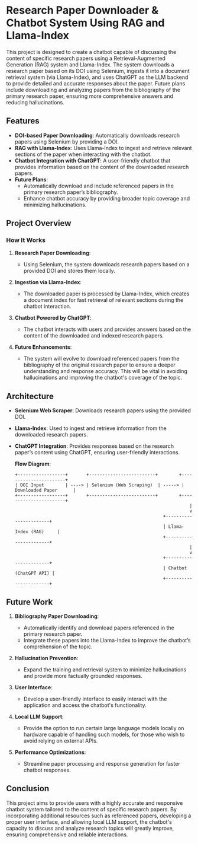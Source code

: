 # Research Paper Downloader & Chatbot System Using RAG and Llama-Index

This project is designed to create a chatbot capable of discussing the content of specific research papers using a Retrieval-Augmented Generation (RAG) system and Llama-Index. The system downloads a research paper based on its DOI using Selenium, ingests it into a document retrieval system (via Llama-Index), and uses ChatGPT as the LLM backend to provide detailed and accurate responses about the paper. Future plans include downloading and analyzing papers from the bibliography of the primary research paper, ensuring more comprehensive answers and reducing hallucinations.

## Features

- **DOI-based Paper Downloading**: Automatically downloads research papers using Selenium by providing a DOI.
- **RAG with Llama-Index**: Uses Llama-Index to ingest and retrieve relevant sections of the paper when interacting with the chatbot.
- **Chatbot Integration with ChatGPT**: A user-friendly chatbot that provides information based on the content of the downloaded research papers.
- **Future Plans**:
  - Automatically download and include referenced papers in the primary research paper’s bibliography.
  - Enhance chatbot accuracy by providing broader topic coverage and minimizing hallucinations.

## Project Overview

### How It Works

1. **Research Paper Downloading**:

   - Using Selenium, the system downloads research papers based on a provided DOI and stores them locally.

2. **Ingestion via Llama-Index**:

   - The downloaded paper is processed by Llama-Index, which creates a document index for fast retrieval of relevant sections during the chatbot interaction.

3. **Chatbot Powered by ChatGPT**:

   - The chatbot interacts with users and provides answers based on the content of the downloaded and indexed research papers.

4. **Future Enhancements**:
   - The system will evolve to download referenced papers from the bibliography of the original research paper to ensure a deeper understanding and response accuracy. This will be vital in avoiding hallucinations and improving the chatbot's coverage of the topic.

## Architecture

- **Selenium Web Scraper**: Downloads research papers using the provided DOI.
- **Llama-Index**: Used to ingest and retrieve information from the downloaded research papers.
- **ChatGPT Integration**: Provides responses based on the research paper’s content using ChatGPT, ensuring user-friendly interactions.

  **Flow Diagram**:

  ```
  +------------------+       +-------------------------+        +-----------------------+
  | DOI Input        | ----> | Selenium (Web Scraping)  | -----> | Downloaded Paper      |
  +------------------+       +-------------------------+        +-----------------------+
                                                                    |
                                                                    v
                                                          +-----------------------+
                                                          | Llama-Index (RAG)     |
                                                          +-----------------------+
                                                                    |
                                                                    v
                                                          +-----------------------+
                                                          | Chatbot (ChatGPT API) |
                                                          +-----------------------+
  ```

## Future Work

1. **Bibliography Paper Downloading**:

   - Automatically identify and download papers referenced in the primary research paper.
   - Integrate these papers into the Llama-Index to improve the chatbot’s comprehension of the topic.

2. **Hallucination Prevention**:

   - Expand the training and retrieval system to minimize hallucinations and provide more factually grounded responses.

3. **User Interface**:

   - Develop a user-friendly interface to easily interact with the application and access the chatbot's functionality.

4. **Local LLM Support**:

   - Provide the option to run certain large language models locally on hardware capable of handling such models, for those who wish to avoid relying on external APIs.

5. **Performance Optimizations**:
   - Streamline paper processing and response generation for faster chatbot responses.

## Conclusion

This project aims to provide users with a highly accurate and responsive chatbot system tailored to the content of specific research papers. By incorporating additional resources such as referenced papers, developing a proper user interface, and allowing local LLM support, the chatbot's capacity to discuss and analyze research topics will greatly improve, ensuring comprehensive and reliable interactions.
